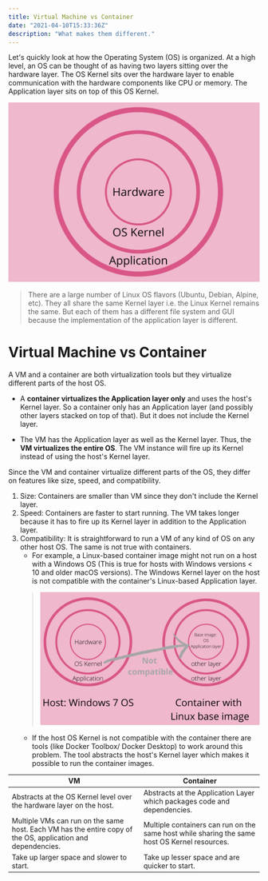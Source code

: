 ```yaml
---
title: Virtual Machine vs Container
date: "2021-04-10T15:33:36Z"
description: "What makes them different."
---
```


<style>

</style>

Let's quickly look at how the Operating System (OS) is organized. At a high level, an OS can be thought of as having two layers sitting over the hardware layer. The OS Kernel sits over the hardware layer to enable communication with the hardware components like CPU or memory. The Application layer sits on top of this OS Kernel.

![layers](./layers.png)

> There are a large number of Linux OS flavors (Ubuntu, Debian, Alpine, etc). They all share the same Kernel layer i.e. the Linux Kernel remains the same. But each of them has a different file system and GUI because the implementation of the application layer is different.

# Virtual Machine vs Container
A VM and a container are both virtualization tools but they virtualize different parts of the host OS. 

- A **container virtualizes the Application layer only** and uses the host's Kernel layer. So a container only has an Application layer (and possibly other layers stacked on top of that). But it does not include the Kernel layer.

- The VM has the Application layer as well as the Kernel layer. Thus, the **VM virtualizes the entire OS**. The VM instance will fire up its Kernel instead of using the host's Kernel layer.

Since the VM and container virtualize different parts of the OS, they differ on features like size, speed, and compatibility.

1. Size: Containers are smaller than VM since they don't include the Kernel layer.
2. Speed: Containers are faster to start running. The VM takes longer because it has to fire up its Kernel layer in addition to the Application layer.
3. Compatibility: It is straightforward to run a VM of any kind of OS on any other host OS. The same is not true with containers. 
    - For example, a Linux-based container image might not run on a host with a Windows OS (This is true for hosts with Windows versions < 10 and older macOS versions). The Windows Kernel layer on the host is not compatible with the container's Linux-based Application layer.
    > ![example](./example.png)
    - If the host OS Kernel is not compatible with the container there are tools (like Docker Toolbox/ Docker Desktop) to work around this problem. The tool abstracts the host's Kernel layer which makes it possible to run the container images.

|VM|Container|
|--|--|
|Abstracts at the OS Kernel level over the hardware layer on the host.|Abstracts at the Application Layer which packages code and dependencies.|
|Multiple VMs can run on the same host. Each VM has the entire copy of the OS, application and dependencies.|Multiple containers can run on the same host while sharing the same host OS Kernel resources.|
|Take up larger space and slower to start.|Take up lesser space and are quicker to start.|










